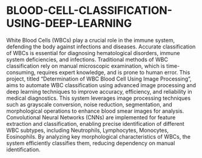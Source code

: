 # BLOOD-CELL-CLASSIFICATION-USING-DEEP-LEARNING
White Blood Cells (WBCs) play a crucial role in the immune system, defending the body against infections and diseases. Accurate classification of WBCs is essential for diagnosing hematological disorders, immune system deficiencies, and infections. Traditional methods of WBC classification rely on manual microscopic examination, which is time- consuming, requires expert knowledge, and is prone to human error. This project, titled “Determination of WBC Blood Cell Using Image Processing”, aims to automate WBC classification using advanced image processing and deep learning techniques to improve accuracy, efficiency, and reliability in medical diagnostics. This system leverages image processing techniques such as grayscale conversion, noise reduction, segmentation, and morphological operations to enhance blood smear images for analysis. Convolutional Neural Networks (CNNs) are implemented for feature extraction and classification, enabling precise identification of different WBC subtypes, including Neutrophils, Lymphocytes, Monocytes, Eosinophils. By analyzing key morphological characteristics of WBCs, the system efficiently classifies them, reducing dependency on manual identification.
